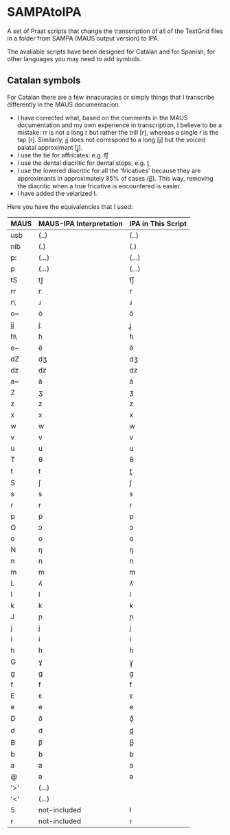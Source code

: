 # SAMPAtoIPA
A set of Praat scripts that change the transcription of all of the TextGrid files in a folder from SAMPA (MAUS output version) to IPA.

The avaliable scripts have been designed for Catalan and for Spanish, for other languages you may need to add symbols.

## Catalan symbols

For Catalan there are a few innacuracies or simply things that I transcribe differently in the MAUS documentacion.
- I have corrected what, based on the comments in the MAUS documentation and my own experience in transcription, I believe to be a mistake: rr is not a long r but rather the trill [r], whereas a single r is the tap [ɾ]. Similarly, jj does not correspond to a long [j] but the voiced palatal approximant [ʝ̞].
- I use the tie for affricates: e.g. t͡ʃ
- I use the dental diacritic for dental stops, e.g. t̪
- I use the lowered diacritic for all the 'fricatives' because they are approximants in approximately 85% of cases (β̞). This way, removing the diacritic when a true fricative is encountered is easier.
- I have added the velarized ɫ.

Here you have the equivalencies that I used:

| MAUS  | MAUS-IPA Interpretation | IPA in This Script |
|-------|-------------------------|--------------------|
| usb   | (..)                    | (..)               |
| nib   | (.)                     | (.)                |
| p:    | (...)                   | (...)              |
| p     | (...)                   | (...)              |
| tS    | tʃ                      | t͡ʃ                 |
| rr    | rː                      | r                  |
| r\    | ɹ                       | ɹ                  |
| o~    | õ                       | õ                  |
| jj    | jː                      | ʝ̞                  |
| h\    | ɦ                       | ɦ                  |
| e~    | ẽ                       | ẽ                  |
| dZ    | dʒ                      | dʒ                 |
| dz    | dz                      | dz                 |
| a~    | ã                       | ã                  |
| Z     | ʒ                       | ʒ                  |
| z     | z                       | z                  |
| x     | x                       | x                  |
| w     | w                       | w                  |
| v     | v                       | v                  |
| u     | u                       | u                  |
| T     | θ                       | θ                  |
| t     | t                       | t̪                  |
| S     | ʃ                       | ʃ                  |
| s     | s                       | s                  |
| r     | r                       | r                  |
| p     | p                       | p                  |
| O     | ɔ                       | ɔ                  |
| o     | o                       | o                  |
| N     | ŋ                       | ŋ                  |
| n     | n                       | n                  |
| m     | m                       | m                  |
| L     | ʎ                       | ʎ                  |
| l     | l                       | l                  |
| k     | k                       | k                  |
| J     | ɲ                       | ɲ                  |
| j     | j                       | j                  |
| i     | i                       | i                  |
| h     | h                       | h                  |
| G     | ɣ                       | ɣ̞                  |
| g     | ɡ                       | ɡ                  |
| f     | f                       | f                  |
| E     | ɛ                       | ɛ                  |
| e     | e                       | e                  |
| D     | ð                       | ð̞                  |
| d     | d                       | d̪                  |
| B     | β                       | β̞                  |
| b     | b                       | b                  |
| a     | a                       | a                  |
| @     | ə                       | ə                  |
| '>'   | (...)                   |                    |
| '<'   | (...)                   |                    |
| 5     | not-included            | ɫ                  |
| r     | not-included            | ɾ                  |
